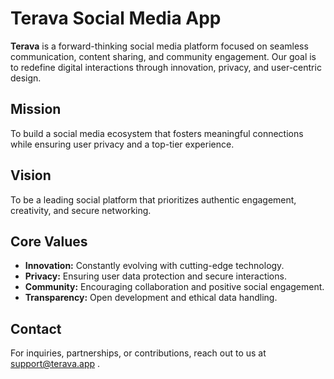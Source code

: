 # Terava Social Media App

**Terava** is a forward-thinking social media platform focused on seamless communication, content sharing, and community engagement. Our goal is to redefine digital interactions through innovation, privacy, and user-centric design.

## Mission
To build a social media ecosystem that fosters meaningful connections while ensuring user privacy and a top-tier experience.

## Vision
To be a leading social platform that prioritizes authentic engagement, creativity, and secure networking.

## Core Values
- **Innovation:** Constantly evolving with cutting-edge technology.
- **Privacy:** Ensuring user data protection and secure interactions.
- **Community:** Encouraging collaboration and positive social engagement.
- **Transparency:** Open development and ethical data handling.

## Contact
For inquiries, partnerships, or contributions, reach out to us at support@terava.app .

